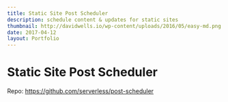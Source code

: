 ```yaml
---
title: Static Site Post Scheduler
description: schedule content & updates for static sites
thumbnail: http://davidwells.io/wp-content/uploads/2016/05/easy-md.png
date: 2017-04-12
layout: Portfolio
---
```


# Static Site Post Scheduler

Repo: https://github.com/serverless/post-scheduler
